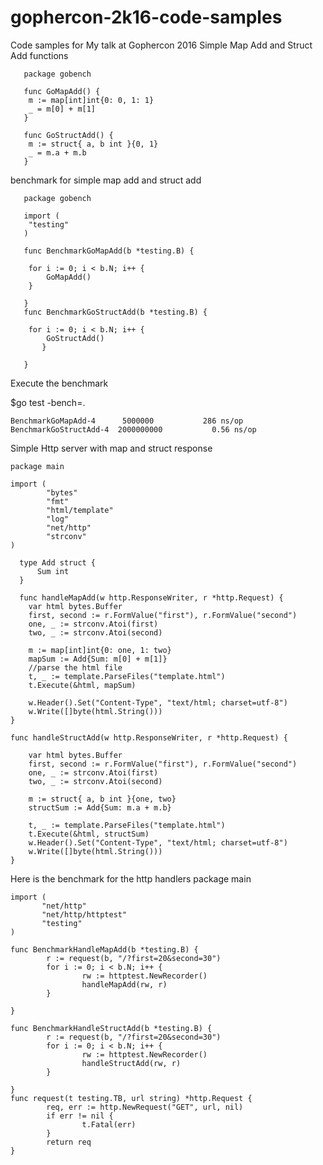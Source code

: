 # gophercon-2k16-code-samples
Code samples for My talk at Gophercon 2016 
Simple Map Add and Struct Add functions

       package gobench

       func GoMapAdd() {
       	m := map[int]int{0: 0, 1: 1}
       	_ = m[0] + m[1]
       }

       func GoStructAdd() {
       	m := struct{ a, b int }{0, 1}
       	_ = m.a + m.b
       }

benchmark for simple map add and struct add 

       package gobench

       import (
       	"testing"
       )

       func BenchmarkGoMapAdd(b *testing.B) {

       	for i := 0; i < b.N; i++ {
       		GoMapAdd()
       	}

       }
       func BenchmarkGoStructAdd(b *testing.B) {

       	for i := 0; i < b.N; i++ {
	       	GoStructAdd()
	       }

       }

Execute the benchmark 

   $go test -bench=.

    BenchmarkGoMapAdd-4   	 5000000	       286 ns/op
    BenchmarkGoStructAdd-4	2000000000	         0.56 ns/op
    
Simple Http server with map and struct response  

    package main

    import (
            "bytes"
            "fmt"
            "html/template"
            "log"
            "net/http"
            "strconv"
    )

      type Add struct {
          Sum int
      } 
      
      func handleMapAdd(w http.ResponseWriter, r *http.Request) {
        var html bytes.Buffer
        first, second := r.FormValue("first"), r.FormValue("second")
        one, _ := strconv.Atoi(first)
        two, _ := strconv.Atoi(second)

        m := map[int]int{0: one, 1: two}
        mapSum := Add{Sum: m[0] + m[1]}
        //parse the html file
        t, _ := template.ParseFiles("template.html")
        t.Execute(&html, mapSum)

        w.Header().Set("Content-Type", "text/html; charset=utf-8")
        w.Write([]byte(html.String()))
    }

    func handleStructAdd(w http.ResponseWriter, r *http.Request) {

        var html bytes.Buffer
        first, second := r.FormValue("first"), r.FormValue("second")
        one, _ := strconv.Atoi(first)
        two, _ := strconv.Atoi(second)

        m := struct{ a, b int }{one, two}
        structSum := Add{Sum: m.a + m.b}

        t, _ := template.ParseFiles("template.html")
        t.Execute(&html, structSum)
        w.Header().Set("Content-Type", "text/html; charset=utf-8")
        w.Write([]byte(html.String()))
    }

Here is the benchmark for the http handlers 
package main

    import (
           "net/http"
           "net/http/httptest"
           "testing"
    )

    func BenchmarkHandleMapAdd(b *testing.B) {
            r := request(b, "/?first=20&second=30")
            for i := 0; i < b.N; i++ {
                    rw := httptest.NewRecorder()
                    handleMapAdd(rw, r)
            }

    }

    func BenchmarkHandleStructAdd(b *testing.B) {
            r := request(b, "/?first=20&second=30")
            for i := 0; i < b.N; i++ {
                    rw := httptest.NewRecorder()
                    handleStructAdd(rw, r)
            }

    }
    func request(t testing.TB, url string) *http.Request {
            req, err := http.NewRequest("GET", url, nil)
            if err != nil {
                    t.Fatal(err)
            }
            return req
    }
    


